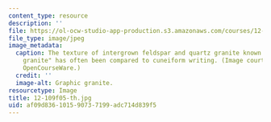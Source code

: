 ```yaml
---
content_type: resource
description: ''
file: https://ol-ocw-studio-app-production.s3.amazonaws.com/courses/12-109-petrology-fall-2005/af09d836101590737199adc714d839f5_12-109f05-th.jpg
file_type: image/jpeg
image_metadata:
  caption: The texture of intergrown feldspar and quartz granite known as "graphic
    granite" has often been compared to cuneiform writing. (Image courtesy of MIT
    OpenCourseWare.)
  credit: ''
  image-alt: Graphic granite.
resourcetype: Image
title: 12-109f05-th.jpg
uid: af09d836-1015-9073-7199-adc714d839f5
---
```

